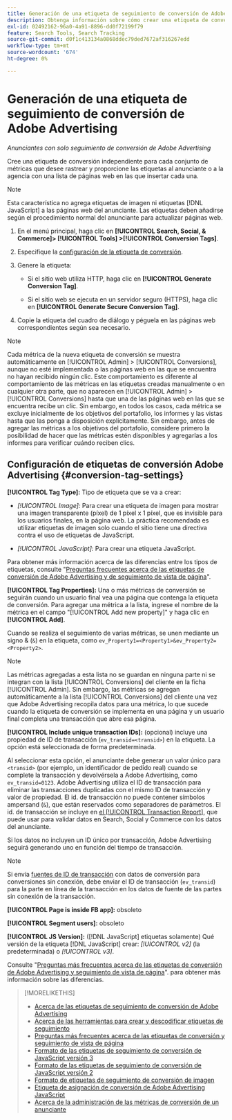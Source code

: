 ```yaml
---
title: Generación de una etiqueta de seguimiento de conversión de Adobe Advertising
description: Obtenga información sobre cómo crear una etiqueta de conversión de Adobe Advertising para realizar un seguimiento de los eventos de conversión.
exl-id: 02492162-96a0-4a91-8896-dd0f72199f79
feature: Search Tools, Search Tracking
source-git-commit: d0f1c413134a0868ddec79ded7672af316267edd
workflow-type: tm+mt
source-wordcount: '674'
ht-degree: 0%

---
```


# Generación de una etiqueta de seguimiento de conversión de Adobe Advertising

*Anunciantes con solo seguimiento de conversión de Adobe Advertising*

Cree una etiqueta de conversión independiente para cada conjunto de métricas que desee rastrear y proporcione las etiquetas al anunciante o a la agencia con una lista de páginas web en las que insertar cada una.

>[!NOTE]
>
>Esta característica no agrega etiquetas de imagen ni etiquetas [!DNL JavaScript] a las páginas web del anunciante. Las etiquetas deben añadirse según el procedimiento normal del anunciante para actualizar páginas web.

1. En el menú principal, haga clic en **[!UICONTROL Search, Social, & Commerce]> [!UICONTROL Tools] >[!UICONTROL Conversion Tags]**.

1. Especifique la [configuración de la etiqueta de conversión](#conversion-tag-settings).

1. Genere la etiqueta:

   * Si el sitio web utiliza HTTP, haga clic en **[!UICONTROL Generate Conversion Tag]**.

   * Si el sitio web se ejecuta en un servidor seguro (HTTPS), haga clic en **[!UICONTROL Generate Secure Conversion Tag]**.

1. Copie la etiqueta del cuadro de diálogo y péguela en las páginas web correspondientes según sea necesario.

>[!NOTE]
>
>Cada métrica de la nueva etiqueta de conversión se muestra automáticamente en [!UICONTROL Admin] > [!UICONTROL Conversions], aunque no esté implementada o las páginas web en las que se encuentra no hayan recibido ningún clic. Este comportamiento es diferente al comportamiento de las métricas en las etiquetas creadas manualmente o en cualquier otra parte, que no aparecen en [!UICONTROL Admin] > [!UICONTROL Conversions] hasta que una de las páginas web en las que se encuentra recibe un clic. Sin embargo, en todos los casos, cada métrica se excluye inicialmente de los objetivos del portafolio, los informes y las vistas hasta que las ponga a disposición explícitamente. Sin embargo, antes de agregar las métricas a los objetivos del portafolio, considere primero la posibilidad de hacer que las métricas estén disponibles y agregarlas a los informes para verificar cuándo reciben clics.

## Configuración de etiquetas de conversión Adobe Advertising {#conversion-tag-settings}

**[!UICONTROL Tag Type]:** Tipo de etiqueta que se va a crear:

* *[!UICONTROL Image]:* Para crear una etiqueta de imagen para mostrar una imagen transparente (píxel) de 1 píxel x 1 píxel, que es invisible para los usuarios finales, en la página web. La práctica recomendada es utilizar etiquetas de imagen solo cuando el sitio tiene una directiva contra el uso de etiquetas de JavaScript.

* *[!UICONTROL JavaScript]:* Para crear una etiqueta JavaScript.

Para obtener más información acerca de las diferencias entre los tipos de etiquetas, consulte &quot;[Preguntas frecuentes acerca de las etiquetas de conversión de Adobe Advertising y de seguimiento de vista de página](/help/search-social-commerce/tracking/faqs-conversion-page-view-tracking-tags.md)&quot;.

**[!UICONTROL Tag Properties]:** Una o más métricas de conversión se seguirán cuando un usuario final vea una página que contenga la etiqueta de conversión. Para agregar una métrica a la lista, ingrese el nombre de la métrica en el campo &quot;[!UICONTROL Add new property]&quot; y haga clic en **[!UICONTROL Add]**.

Cuando se realiza el seguimiento de varias métricas, se unen mediante un signo &amp; (`&`) en la etiqueta, como `ev_Property1=<Property1>&ev_Property2=<Property2>`.

>[!NOTE]
>
>Las métricas agregadas a esta lista no se guardan en ninguna parte ni se integran con la lista [!UICONTROL Conversions] del cliente en la ficha [!UICONTROL Admin]. Sin embargo, las métricas se agregan automáticamente a la lista [!UICONTROL Conversions] del cliente una vez que Adobe Advertising recopila datos para una métrica, lo que sucede cuando la etiqueta de conversión se implementa en una página y un usuario final completa una transacción que abre esa página.

**[!UICONTROL Include unique transaction IDs]:** (opcional) incluye una propiedad de ID de transacción (`ev_transid=<transid>`) en la etiqueta. La opción está seleccionada de forma predeterminada.

Al seleccionar esta opción, el anunciante debe generar un valor único para `<transid>` (por ejemplo, un identificador de pedido real) cuando se complete la transacción y devolvérsela a Adobe Advertising, como `ev_transid=0123`. Adobe Advertising utiliza el ID de transacción para eliminar las transacciones duplicadas con el mismo ID de transacción y valor de propiedad. El id. de transacción no puede contener símbolos ampersand (`&`), que están reservados como separadores de parámetros. El id. de transacción se incluye en [el [!UICONTROL Transaction Report]](/help/search-social-commerce/reports/management/basic-advanced/transaction-report.md), que puede usar para validar datos en Search, Social y Commerce con los datos del anunciante.

Si los datos no incluyen un ID único por transacción, Adobe Advertising seguirá generando uno en función del tiempo de transacción.

>[!NOTE]
>
>Si envía [fuentes de ID de transacción](/help/search-social-commerce/tracking/feed-transaction-id.md) con datos de conversión para conversiones sin conexión, debe enviar el ID de transacción (`ev_transid`) para la parte en línea de la transacción en los datos de fuente de las partes sin conexión de la transacción.

**[!UICONTROL Page is inside FB app]:** obsoleto

**[!UICONTROL Segment users]:** obsoleto

**[!UICONTROL JS Version]:** ([!DNL JavaScript] etiquetas solamente) Qué versión de la etiqueta [!DNL JavaScript] crear: *[!UICONTROL v2]* (la predeterminada) o *[!UICONTROL v3]*.

Consulte &quot;[Preguntas más frecuentes acerca de las etiquetas de conversión de Adobe Advertising y seguimiento de vista de página](/help/search-social-commerce/tracking/faqs-conversion-page-view-tracking-tags.md)&quot;. para obtener más información sobre las diferencias.

>[!MORELIKETHIS]
>
>* [Acerca de las etiquetas de seguimiento de conversión de Adobe Advertising](/help/search-social-commerce/tracking/conversion-tracking-advertising.md)
>* [Acerca de las herramientas para crear y descodificar etiquetas de seguimiento](tracking-tools-about.md)
>* [Preguntas más frecuentes acerca de las etiquetas de conversión y seguimiento de vista de página](/help/search-social-commerce/tracking/faqs-conversion-page-view-tracking-tags.md)
>* [Formato de las etiquetas de seguimiento de conversión de JavaScript versión 3](/help/search-social-commerce/tracking/format-conversion-tag-jsv3.md)
>* [Formato de las etiquetas de seguimiento de conversión de JavaScript versión 2](/help/search-social-commerce/tracking/format-conversion-tag-jsv2.md)
>* [Formato de etiquetas de seguimiento de conversión de imagen](/help/search-social-commerce/tracking/format-conversion-tag-image.md)
>* [Etiqueta de asignación de conversión de Adobe Advertising JavaScript](/help/search-social-commerce/tracking/itp-conversion-mapping-tag.md)
>* [Acerca de la administración de las métricas de conversión de un anunciante](/help/search-social-commerce/admin/conversion-metrics/conversion-metric-about.md)
